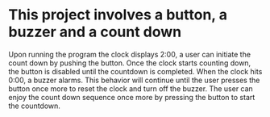 # This project involves a button, a buzzer and a count down

Upon running the program the clock displays 2:00, a user can initiate the count down by pushing the button.  Once the clock starts counting down, the button is disabled until the countdown is completed.  When the clock hits 0:00, a buzzer alarms.   This behavior will continue until the user presses the button once more to reset the clock and turn off the buzzer.    The user can enjoy the count down sequence once more by pressing the button to start the countdown.

